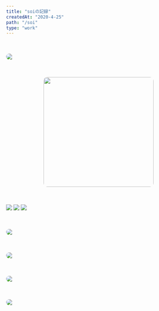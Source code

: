 ```yaml
---
title: "soiの記録"
createdAt: "2020-4-25"
path: "/soi"
type: "work"
---
```


<img src="/images/soi/img002.jpg" style="border-radius:10px;;display:block;margin:48px auto;" />
<img src="/images/soi/img001.png" style="border-radius:10px;width:300px;display:block;margin:48px auto;" />

![](/images/soi/img003.png)
![](/images/soi/img004.png)
![](/images/soi/img005.png)

<img src="/images/soi/img006.png" style="border-radius:10px;;display:block;margin:48px auto;" />
<img src="/images/soi/img007.png" style="border-radius:10px;;display:block;margin:48px auto;" />
<img src="/images/soi/img008.png" style="border-radius:10px;;display:block;margin:48px auto;" />
<img src="/images/soi/img009.png" style="border-radius:10px;;display:block;margin:48px auto;" />
